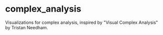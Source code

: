 # complex_analysis
Visualizations for complex analysis, inspired by "Visual Complex Analysis" by Tristan Needham.
